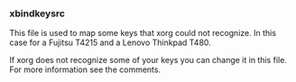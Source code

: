 ### xbindkeysrc
This file is used to map some keys that xorg could not recognize. In this case for a Fujitsu T4215 and a Lenovo Thinkpad T480.

If xorg does not recognize some of your keys you can change it in this file. For more information see the comments.
